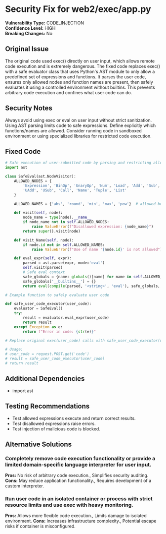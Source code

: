 # Security Fix for web2/exec/app.py

**Vulnerability Type:** CODE_INJECTION  
**Confidence Level:** HIGH  
**Breaking Changes:** No

## Original Issue
The original code used exec() directly on user input, which allows remote code execution and is extremely dangerous. The fixed code replaces exec() with a safe evaluator class that uses Python's AST module to only allow a predefined set of expressions and functions. It parses the user code, ensures only allowed nodes and function names are present, then safely evaluates it using a controlled environment without builtins. This prevents arbitrary code execution and confines what user code can do.

## Security Notes
Always avoid using exec or eval on user input without strict sanitization. Using AST parsing limits code to safe expressions. Define explicitly which functions/names are allowed. Consider running code in sandboxed environment or using specialized libraries for restricted code execution.

## Fixed Code
```py
# Safe execution of user-submitted code by parsing and restricting allowed operations
import ast

class SafeEval(ast.NodeVisitor):
    ALLOWED_NODES = {
        'Expression', 'BinOp', 'UnaryOp', 'Num', 'Load', 'Add', 'Sub', 'Mult', 'Div', 'Pow', 'Mod', 
        'UAdd', 'USub', 'Call', 'Name', 'Tuple', 'List'
    }

    ALLOWED_NAMES = {'abs', 'round', 'min', 'max', 'pow'}  # allowed built-in functions

    def visit(self, node):
        node_name = type(node).__name__
        if node_name not in self.ALLOWED_NODES:
            raise ValueError(f"Disallowed expression: {node_name}")
        return super().visit(node)

    def visit_Name(self, node):
        if node.id not in self.ALLOWED_NAMES:
            raise ValueError(f"Use of name '{node.id}' is not allowed")

    def eval_expr(self, expr):
        parsed = ast.parse(expr, mode='eval')
        self.visit(parsed)
        # Safe eval context
        safe_globals = {name: globals()[name] for name in self.ALLOWED_NAMES}
        safe_globals['__builtins__'] = {}
        return eval(compile(parsed, '<string>', 'eval'), safe_globals, {})

# Example function to safely evaluate user code

def safe_user_code_executor(user_code):
    evaluator = SafeEval()
    try:
        result = evaluator.eval_expr(user_code)
        return result
    except Exception as e:
        return f"Error in code: {str(e)}"

# Replace original exec(user_code) calls with safe_user_code_executor(user_code)

# Usage:
# user_code = request.POST.get('code')
# result = safe_user_code_executor(user_code)
# return result

```

## Additional Dependencies
- import ast

## Testing Recommendations
- Test allowed expressions execute and return correct results.
- Test disallowed expressions raise errors.
- Test injection of malicious code is blocked.

## Alternative Solutions

### Completely remove code execution functionality or provide a limited domain-specific language interpreter for user input.
**Pros:** No risk of arbitrary code execution., Simplifies security auditing.
**Cons:** May reduce application functionality., Requires development of a custom interpreter.

### Run user code in an isolated container or process with strict resource limits and use exec with heavy monitoring.
**Pros:** Allows more flexible code execution., Limits damage to isolated environment.
**Cons:** Increases infrastructure complexity., Potential escape risks if container is misconfigured.

